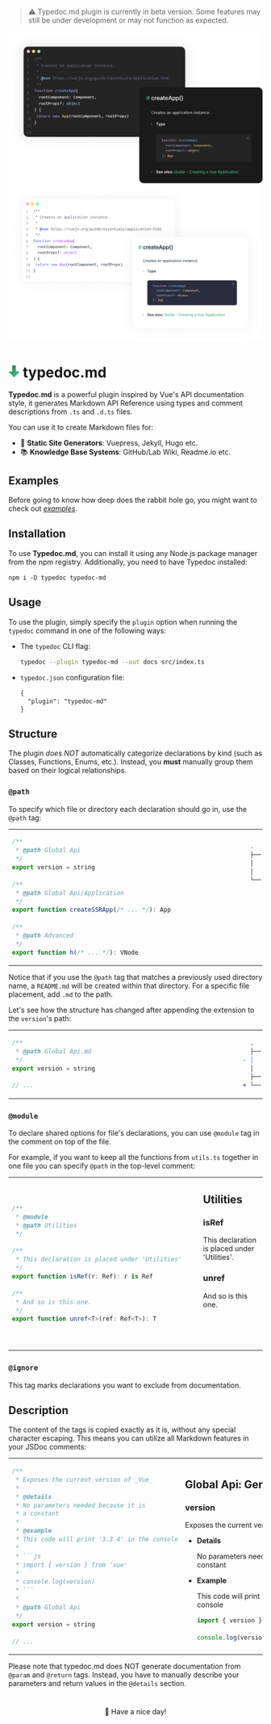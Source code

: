 > ⚠️
> Typedoc.md plugin is currently in beta version. Some features may still be under development or may not function as expected.

<img src="preview-dark.png#gh-dark-mode-only"/>
<img src="preview-light.png#gh-light-mode-only"/>

<h1>
  <img src="down.svg" height="24"/>
  typedoc.md
</h1>

**Typedoc.md** is a powerful plugin inspired by Vue's API documentation style, it generates Markdown API Reference using types and comment descriptions from `.ts` and `.d.ts` files.

You can use it to create Markdown files for:
- 🔧 **Static Site Generators**: Vuepress, Jekyll, Hugo etc.
- 📚 **Knowledge Base Systems**: GitHub/Lab Wiki, Readme.io etc.

## Examples

Before going to know how deep does the rabbit hole go, you might want to check out [_examples_](https://github.com/martiliones/typedoc.md/blob/master/examples).

## Installation

To use **Typedoc.md**, you can install it using any Node.js package manager from the npm registry. Additionally, you need to have Typedoc installed:

```
npm i -D typedoc typedoc-md
```

## Usage

To use the plugin, simply specify the `plugin` option when running the `typedoc` command in one of the following ways:

- The `typedoc` CLI flag:

  ```sh
  typedoc --plugin typedoc-md --out docs src/index.ts
  ```

- `typedoc.json` configuration file:

  ```jsonc
  {
    "plugin": "typedoc-md"
  }
  ```

## Structure

The plugin _does NOT_ automatically categorize declarations by kind (such as Classes, Functions, Enums, etc.). Instead, you **must** manually group them based on their logical relationships.

### `@path`

To specify which file or directory each declaration should go in, use the `@path` tag:

<table>
<tr>
<td>
  
```ts
/**                                                             
 * @path Global Api
 */
export version = string

/**
 * @path Global Api/Application
 */
export function createSSRApp(/* ... */): App

/**
 * @path Advanced
 */
export function h(/* ... */): VNode
```

</td>
<td>

```bash
.
├── Global Api/
│   ├── README.md     
│   └── Application.md
└── Advanced.md       










```

</td>
</tr>
</table>

Notice that if you use the `@path` tag that matches a previously used directory name, a `README.md` will be created within that directory. For a specific file placement, add `.md` to the path.

Let's see how the structure has changed after appending the extension to the `version`'s path:

<table>
<tr>
<td>
  
```ts
/**                                                           
 * @path Global Api.md
 */
export version = string

// ...
```

</td>
<td>

```diff
  .
  ├── Global Api/
- │   ├── README.md     
  │   └── Application.md
  ├── Advanced.md       
+ └── Global Api.md    

```

</td>
</tr>
</table>

### `@module`

To declare shared options for file's declarations, you can use `@module` tag in the comment on top of the file. 

For example, if you want to keep all the functions from `utils.ts` together in one file you can specify `@path` in the top-level comment:

<table>
<tr>
<td>

```ts
/**
 * @module
 * @path Utilities
 */

/**
 * This declaration is placed under 'Utilities'    
 */
export function isRef(r: Ref): r is Ref

/**
 * And so is this one.
 */
export function unref<T>(ref: Ref<T>): T
```

</td>
<td>

## Utilities

### isRef

This declaration is placed under 'Utilities'.  

### unref

And so is this one.

<br><br><br>

</td>
</tr>
</table>

### `@ignore`

This tag marks declarations you want to exclude from documentation.

## Description

The content of the tags is copied exactly as it is, without any special character escaping. This means you can utilize all Markdown features in your JSDoc comments:

<table>
<tr>
<td>

```ts
/**
 * Exposes the current version of _Vue_
 *
 * @details
 * No parameters needed because it is
 * a constant
 *
 * @example
 * This code will print '3.3.4' in the console
 *
 * ```js
 * import { version } from 'vue'
 *
 * console.log(version)
 * ```
 *
 * @path Global Api
 */
export version = string

// ...
```

</td>
<td>

## Global Api: General

### version

Exposes the current version of _Vue_

- **Details**

  No parameters needed because it is
  a constant

- **Example**

  This code will print '3.3.4' in the console

  ```js
  import { version } from 'vue'       

  console.log(version)
  ```

</td>
</tr>
</table>

Please note that typedoc.md does NOT generate documentation from `@param` and `@return` tags. Instead, you have to manually describe your parameters and return values in the `@details` section.

<h1></h1>

<p align="center">
🌸 Have a nice day!
</p>
